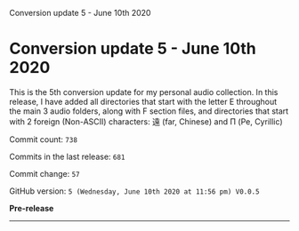Conversion update 5 - June 10th 2020

# Conversion update 5 - June 10th 2020

This is the 5th conversion update for my personal audio collection. In this release, I have added all directories that start with the letter E throughout the main 3 audio folders, along with F section files, and directories that start with 2 foreign (Non-ASCII) characters: 遠 (far, Chinese) and П (Pe, Cyrillic)

Commit count: `738`

Commits in the last release: `681`

Commit change: `57`

GitHub version: `5 (Wednesday, June 10th 2020 at 11:56 pm) V0.0.5`

**Pre-release**

***
